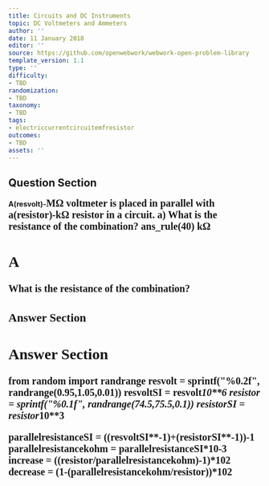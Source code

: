 ```yaml
---
title: Circuits and DC Instruments
topic: DC Voltmeters and Ammeters
author: ''
date: 11 January 2018
editor: ''
source: https://github.com/openwebwork/webwork-open-problem-library
template_version: 1.1
type: ''
difficulty:
- TBD
randomization:
- TBD
taxonomy:
- TBD
tags:
- electriccurrentcircuitemfresistor
outcomes:
- TBD
assets: ''
---
```


## Question Section 

<b>
A(resvolt)-<span style="font-family: 'Times'; font-size: 20px";>M&Omega;<span> voltmeter is placed in parallel with a(resistor)-<span style="font-family: 'Times'; font-size: 20px";>k&Omega;<span> resistor in a circuit.
a) What is the resistance of the combination?
ans_rule(40) <span style="font-family: 'Times'; font-size: 20px";>k&Omega;<span>

## A
What is the resistance of the combination?
### Answer Section


## Answer Section

from random import randrange
resvolt = sprintf("%0.2f", randrange(0.95,1.05,0.01))
resvoltSI = resvolt*10**6
resistor = sprintf("%0.1f", randrange(74.5,75.5,0.1))
resistorSI = resistor*10**3

parallelresistanceSI = ((resvoltSI**-1)+(resistorSI**-1))**-1
parallelresistancekohm = parallelresistanceSI*10**-3
increase = ((resistor/parallelresistancekohm)-1)*10**2
decrease = (1-(parallelresistancekohm/resistor))*10**2